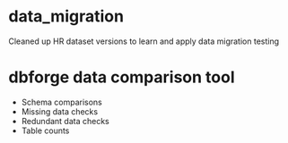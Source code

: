 # data_migration

Cleaned up HR dataset versions to learn and apply data migration testing 

# dbforge data comparison tool  

- Schema comparisons
- Missing data checks
- Redundant data checks
- Table counts


